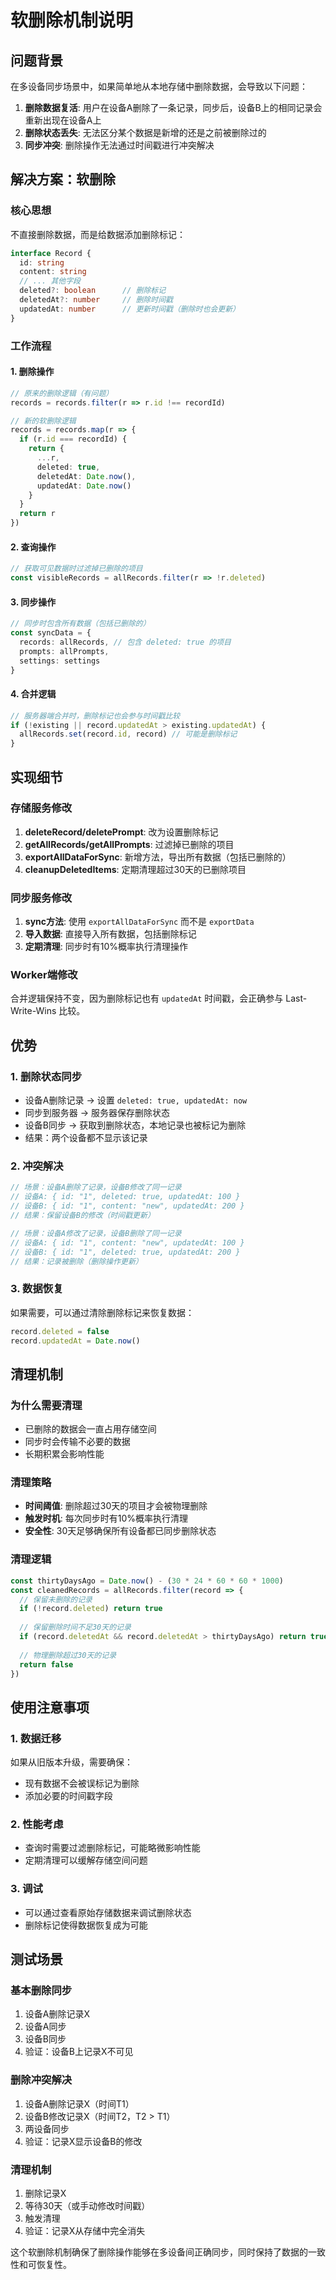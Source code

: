 # 软删除机制说明

## 问题背景

在多设备同步场景中，如果简单地从本地存储中删除数据，会导致以下问题：

1. **删除数据复活**: 用户在设备A删除了一条记录，同步后，设备B上的相同记录会重新出现在设备A上
2. **删除状态丢失**: 无法区分某个数据是新增的还是之前被删除过的
3. **同步冲突**: 删除操作无法通过时间戳进行冲突解决

## 解决方案：软删除

### 核心思想

不直接删除数据，而是给数据添加删除标记：

```typescript
interface Record {
  id: string
  content: string
  // ... 其他字段
  deleted?: boolean      // 删除标记
  deletedAt?: number     // 删除时间戳
  updatedAt: number      // 更新时间戳（删除时也会更新）
}
```

### 工作流程

#### 1. 删除操作
```typescript
// 原来的删除逻辑（有问题）
records = records.filter(r => r.id !== recordId)

// 新的软删除逻辑
records = records.map(r => {
  if (r.id === recordId) {
    return {
      ...r,
      deleted: true,
      deletedAt: Date.now(),
      updatedAt: Date.now()
    }
  }
  return r
})
```

#### 2. 查询操作
```typescript
// 获取可见数据时过滤掉已删除的项目
const visibleRecords = allRecords.filter(r => !r.deleted)
```

#### 3. 同步操作
```typescript
// 同步时包含所有数据（包括已删除的）
const syncData = {
  records: allRecords, // 包含 deleted: true 的项目
  prompts: allPrompts,
  settings: settings
}
```

#### 4. 合并逻辑
```typescript
// 服务器端合并时，删除标记也会参与时间戳比较
if (!existing || record.updatedAt > existing.updatedAt) {
  allRecords.set(record.id, record) // 可能是删除标记
}
```

## 实现细节

### 存储服务修改

1. **deleteRecord/deletePrompt**: 改为设置删除标记
2. **getAllRecords/getAllPrompts**: 过滤掉已删除的项目
3. **exportAllDataForSync**: 新增方法，导出所有数据（包括已删除的）
4. **cleanupDeletedItems**: 定期清理超过30天的已删除项目

### 同步服务修改

1. **sync方法**: 使用 `exportAllDataForSync` 而不是 `exportData`
2. **导入数据**: 直接导入所有数据，包括删除标记
3. **定期清理**: 同步时有10%概率执行清理操作

### Worker端修改

合并逻辑保持不变，因为删除标记也有 `updatedAt` 时间戳，会正确参与 Last-Write-Wins 比较。

## 优势

### 1. 删除状态同步
- 设备A删除记录 → 设置 `deleted: true, updatedAt: now`
- 同步到服务器 → 服务器保存删除状态
- 设备B同步 → 获取到删除状态，本地记录也被标记为删除
- 结果：两个设备都不显示该记录

### 2. 冲突解决
```typescript
// 场景：设备A删除了记录，设备B修改了同一记录
// 设备A: { id: "1", deleted: true, updatedAt: 100 }
// 设备B: { id: "1", content: "new", updatedAt: 200 }
// 结果：保留设备B的修改（时间戳更新）

// 场景：设备A修改了记录，设备B删除了同一记录
// 设备A: { id: "1", content: "new", updatedAt: 100 }
// 设备B: { id: "1", deleted: true, updatedAt: 200 }
// 结果：记录被删除（删除操作更新）
```

### 3. 数据恢复
如果需要，可以通过清除删除标记来恢复数据：
```typescript
record.deleted = false
record.updatedAt = Date.now()
```

## 清理机制

### 为什么需要清理
- 已删除的数据会一直占用存储空间
- 同步时会传输不必要的数据
- 长期积累会影响性能

### 清理策略
- **时间阈值**: 删除超过30天的项目才会被物理删除
- **触发时机**: 每次同步时有10%概率执行清理
- **安全性**: 30天足够确保所有设备都已同步删除状态

### 清理逻辑
```typescript
const thirtyDaysAgo = Date.now() - (30 * 24 * 60 * 60 * 1000)
const cleanedRecords = allRecords.filter(record => {
  // 保留未删除的记录
  if (!record.deleted) return true
  
  // 保留删除时间不足30天的记录
  if (record.deletedAt && record.deletedAt > thirtyDaysAgo) return true
  
  // 物理删除超过30天的记录
  return false
})
```

## 使用注意事项

### 1. 数据迁移
如果从旧版本升级，需要确保：
- 现有数据不会被误标记为删除
- 添加必要的时间戳字段

### 2. 性能考虑
- 查询时需要过滤删除标记，可能略微影响性能
- 定期清理可以缓解存储空间问题

### 3. 调试
- 可以通过查看原始存储数据来调试删除状态
- 删除标记使得数据恢复成为可能

## 测试场景

### 基本删除同步
1. 设备A删除记录X
2. 设备A同步
3. 设备B同步
4. 验证：设备B上记录X不可见

### 删除冲突解决
1. 设备A删除记录X（时间T1）
2. 设备B修改记录X（时间T2，T2 > T1）
3. 两设备同步
4. 验证：记录X显示设备B的修改

### 清理机制
1. 删除记录X
2. 等待30天（或手动修改时间戳）
3. 触发清理
4. 验证：记录X从存储中完全消失

这个软删除机制确保了删除操作能够在多设备间正确同步，同时保持了数据的一致性和可恢复性。
